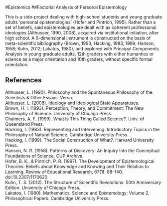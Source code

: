 #Epistemics 
##Factorial Analysis of Personal Epistemology

This is a side-project dealing with high-school students and young graduate adults
'personal epistemologies' (Hofer and Pintrich, 1995). Rather than a set of beliefs, said epistemologies are dealt with
as coherent professional ideologies (Althusser, 1990, 2008), acquired via institutional initiation, after high school. 
A 9-dimensional instrument is constructed on the basis 
of meta-scientific bibliography (Brown, 1993; Hacking, 1983, 1999; Hanson, 1958; Kuhn, 2012; Lakatos, 1980), 
and explored with Principal Components Analysis in young graduate
adults, 12th graders with either humanties or science as a major orientation and 10th graders, without 
specific formal orientation. 

## References
Althusser, L. (1990). Philosophy and the Spontaneous Philosophy of the Scientists & Other Essays. Verso.  
Althusser, L. (2008). Ideology and Ideological State Apparatuses.  
Brown, H. I. (1993). Perception, Theory, and Commitment: The New Philosophy of Science. University of Chicago Press.  
Chalmers, A. F. (1999). What Is This Thing Called Science?. Univ. of Queensland Press.  
Hacking, I. (1983). Representing and Intervening: Introductory Topics in the Philosophy of Natural Science. Cambridge University Press.  
Hacking, I. (1999). The Social Construction of What?. Harvard University Press.  
Hanson, N. R. (1958). Patterns of Discovery: An Inquiry Into the Conceptual Foundations of Science. CUP Archive.  
Hofer, B. K., & Pintrich, P. R. (1997). The Development of Epistemological Theories: Beliefs about Knowledge and Knowing and Their Relation to Learning. Review of Educational Research, 67(1), 88–140. doi:10.2307/1170620  
Kuhn, T. S. (2012). The Structure of Scientific Revolutions: 50th Anniversary Edition. University of Chicago Press.  
Lakatos, I. (1980). Mathematics, Science and Epistemology: Volume 2, Philosophical Papers. Cambridge University Press.  








